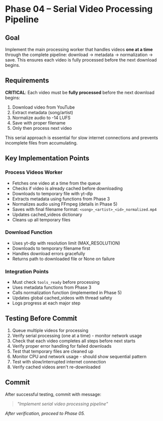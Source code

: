 # Phase 04 – Serial Video Processing Pipeline

## Goal
Implement the main processing worker that handles videos **one at a time** through the complete pipeline: download → metadata → normalization → save. This ensures each video is fully processed before the next download begins.

## Requirements
**CRITICAL**: Each video must be **fully processed** before the next download begins:
1. Download video from YouTube
2. Extract metadata (song/artist)
3. Normalize audio to -14 LUFS
4. Save with proper filename
5. Only then process next video

This serial approach is essential for slow internet connections and prevents incomplete files from accumulating.

## Key Implementation Points

### Process Videos Worker
- Fetches one video at a time from the queue
- Checks if video is already cached before downloading
- Downloads to temporary file with yt-dlp
- Extracts metadata using functions from Phase 3
- Normalizes audio using FFmpeg (details in Phase 5)
- Saves with final filename format: `<song>_<artist>_<id>_normalized.mp4`
- Updates cached_videos dictionary
- Cleans up all temporary files

### Download Function
- Uses yt-dlp with resolution limit (MAX_RESOLUTION)
- Downloads to temporary filename first
- Handles download errors gracefully
- Returns path to downloaded file or None on failure

### Integration Points
- Must check `tools_ready` before processing
- Uses metadata functions from Phase 3
- Calls normalization function (implemented in Phase 5)
- Updates global cached_videos with thread safety
- Logs progress at each major step

## Testing Before Commit
1. Queue multiple videos for processing
2. Verify serial processing (one at a time) - monitor network usage
3. Check that each video completes all steps before next starts
4. Verify proper error handling for failed downloads
5. Test that temporary files are cleaned up
6. Monitor CPU and network usage - should show sequential pattern
7. Test with slow/interrupted internet connection
8. Verify cached videos aren't re-downloaded

## Commit
After successful testing, commit with message:  
> *"Implement serial video processing pipeline"*

*After verification, proceed to Phase 05.*